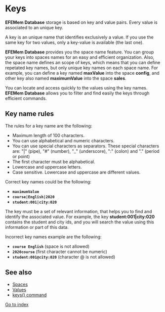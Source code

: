 # Keys

**EFEMem Database** storage is based on key and value pairs. Every value is associated to an unique key.

A key is an unique name that identifies exclusively a value. If you use the same key for two values, only a key-value is available (the last one).

**EFEMem Database** provides you the space name feature. You can group your keys into spaces names for an easy and efficient organization. Also, the space name defines an scope of keys, which means that you can define repetated key names, but only unique key names on each space name. For example, you can define a key named **maxValue** into the space **config**, and other key also named **maximumValue** into the space **sales**.

You can locate and access quickly to the values using the key names. **EFEMem Database** allows you to filter and find easily the keys through efficient commands.



## **Key name rules**

The rules for a key name are the following:

- Maximum length of 100 characters.
- You can use  alphabetical and numeric characters.
- You can use special characters as separators. These special characters are: "|" (pipe), "#" (number), "_" (underscore), ":" (colon) and "." (period or point)
- The first character must be alphabetical.
- Lowercase and uppercase letters.
- Case sensitive. Lowercase and uppercase are different values.



Correct key names could be the following:

- **`maximumValue`**
- **`course|English|2020`**
- **`student:001|city:020`**



The key must be a set of relevant information, that helps you to find and identify the associated value. For example, the key **student:001|city:020** contains the student and city ids, and you will search the value using this information or part of this data.

Incorrect key names example are the following:

- **`course English`** (space is not allowed)
- **`2020course`** (first character cannot be numeric)
- **`student:001@city:020`** (character @ is not allowed)



## See also

- [Spaces](spaces.md)
- [Values](values.md)
- [keys() command](command-keys.md)



[Go to index](index.md)